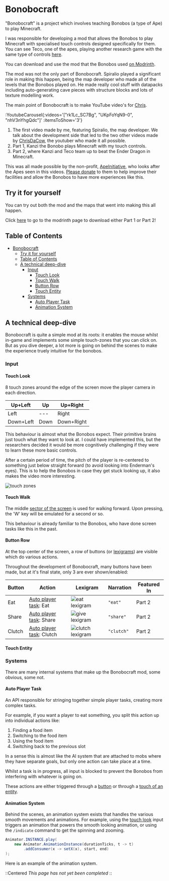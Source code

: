 # Bonobocraft

"Bonobocraft" is a project which involves teaching Bonobos (a type of Ape) to play Minecraft.

I was responsible for developing a mod that allows the Bonobos to play Minecraft with specialised touch
controls designed specifically for them. You can see Teco, one of the apes, playing another research game with
the same type of controls [here](https://youtu.be/lkllvEOClXw).

You can download and use the mod that the Bonobos used [on Modrinth](https://modrinth.com/mod/bonobocraft).

The mod was not the only part of Bonobocraft. Spiralio played a significant role in making this happen, being
the map developer who made all of the levels that the Bonobos played on. He made really cool stuff with datapacks
including auto-generating cave pieces with structure blocks and lots of texture modelling work.

The main point of Bonobocraft is to make YouTube video's for [Chris](https://youtube.com/@ChrisDaCow).

:YoutubeCarousel{:videos='["rk1Lc_SC7Bg", "UKpFoYqN9-0", "nhV3nYhgQdc"]' :itemsToShow='3'}

1. The first video made by me, featuring Spiralio, the map developer. We talk about the development side that led to
the two other videos made by [ChrisDaCow](https://youtube.com/@ChrisDaCow), the youtuber who made it all possible.
2. Part 1, Kanzi the Bonobo plays Minecraft with my touch controls.
3. Part 2, where Kanzi and Teco team up to beat the Ender Dragon in Minecraft.

This was all made possible by the non-profit, [ApeInitiative](https://apeinitiative.org),
who looks after the Apes seen in this videos.
[Please donate](https://www.paypal.com/donate?hosted_button_id=XFENBVSH7FVUJ) to them to help improve their
facilities and allow the Bonobos to have more experiences like this.

## Try it for yourself

You can try out both the mod and the maps that went into making this all happen.

Click [here](https://modrinth.com/modpack/bonobocraft) to go to the modrinth page to download either
Part 1 or Part 2!

## Table of Contents

- [Bonobocraft](#bonobocraft)
  - [Try it for yourself](#try-it-for-yourself)
  - [Table of Contents](#table-of-contents)
  - [A technical deep-dive](#a-technical-deep-dive)
    - [Input](#input)
      - [Touch Look](#touch-look)
      - [Touch Walk](#touch-walk)
      - [Button Row](#button-row)
      - [Touch Entity](#touch-entity)
    - [Systems](#systems)
      - [Auto Player Task](#auto-player-task)
      - [Animation System](#animation-system)

## A technical deep-dive

Bonobocraft is quite a simple mod at its roots: it enables the mouse whilst in-game and implements some simple touch-zones that you can click on. But as you dive deeper, a lot more is going on behind the scenes to make the experience truely intuitive for the bonobos.

### Input

#### Touch Look

8 touch zones around the edge of the screen move the player camera in each direction.

| Up+Left   | Up   | Up+Right   |
| --------- | ---- | ---------- |
| Left      | ---  | Right      |
| Down+Left | Down | Down+Right |

This behaviour is almost what the Bonobos expect. Their primitive brains just touch what they want to look at. I could have implemented this, but the researchers decided it would be more cognitively challenging if they were to learn these more basic controls.

After a certain period of time, the pitch of the player is re-centered to something just below straight forward (to avoid looking into Enderman's eyes). This is to help the Bonobos in case they get stuck looking up, it also makes the video more interesting.

![touch zones](/mods/bonobocraft/touch-zones.png)

#### Touch Walk

The middle [sector of the screen](#touch-look) is used for walking forward. Upon pressing, the 'W' key will be emulated for a second or so.

This behaviour is already familiar to the Bonobos, who have done screen tasks like this in the past.

#### Button Row

At the top center of the screen, a row of buttons (or [lexigrams](https://www.apeinitiative.org/lexigrams)) are visible which do various actions.

Throughout the development of Bonobocraft, many buttons have been made, but at it's final state, only 3 are ever shown/enabled:

| Button | Action                                        | Lexigram             | Narration  | Featured In |
| ------ | --------------------------------------------- | -------------------- | ---------- | ------------|
| Eat    | [Auto player task](#auto-player-task): Eat    | ![eat lexigram](/mods/bonobocraft/lexigrams/eat.png) | `"eat"`    | Part 2 |
| Share  | [Auto player task](#auto-player-task): Share  | ![give lexigram](/mods/bonobocraft/lexigrams/give.png) | `"share"`  | Part 2 |
| Clutch | [Auto player task](#auto-player-task): Clutch | ![clutch lexigram](/mods/bonobocraft/lexigrams/clutch.png) | `"clutch"` | Part 2 |

#### Touch Entity

### Systems

There are many internal systems that make up the Bonobocraft mod, some obvious, some not.

#### Auto Player Task

An API responsible for stringing together simple player tasks, creating more complex tasks.

For example, if you want a player to eat something, you split this action up into individual actions like:

1. Finding a food item
2. Switching to the food item
3. Using the food item
4. Switching back to the previous slot

In a sense this is almost like the AI system that are attached to mobs where they have separate goals, but only
one action can take place at a time.

Whilst a task is in progress, all input is blocked to prevent the Bonobos from interfering with whatever is going
on.

These actions are either triggered through a [button](#button-row) or through a [touch of an entity](#touch-entity).

#### Animation System

Behind the scenes, an animation system exists that handles the various smooth movements and animations.
For example, using the [touch look](#touch-look) input triggers an animation that powers the smooth looking
animation, or using the `/indicate` command to get the spinning and zooming.

```java
Animator.INSTANCE.play(
    new Animator.AnimationInstance(durationTicks, t -> t)
        .addConsumer(x -> setX(x), start, end)
);
```

Here is an example of the animation system.

::Centered
*This page has not yet been completed*
::
